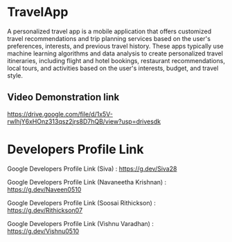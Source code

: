 # TravelApp
A personalized travel app is a mobile application that offers customized travel recommendations and trip planning services based on the user's preferences, interests, and previous travel history. These apps typically use machine learning algorithms and data analysis to create personalized travel itineraries, including flight and hotel bookings, restaurant recommendations, local tours, and activities based on the user's interests, budget, and travel style.





## Video Demonstration link 

https://drive.google.com/file/d/1x5V-rwIhjY6xHOnz313qsz2jrs8D7hQB/view?usp=drivesdk



# Developers Profile Link

Google Developers Profile Link (Siva) : https://g.dev/Siva28

Google Developers Profile Link (Navaneetha Krishnan) : https://g.dev/Naveen0510

Google Developers Profile Link (Soosai Rithickson) : https://g.dev/Rithickson07

Google Developers Profile Link (Vishnu Varadhan) : https://g.dev/Vishnu0510

